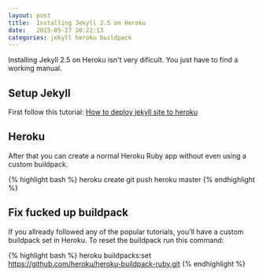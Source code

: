 ```yaml
---
layout: post
title:  Installing Jekyll 2.5 on Heroku
date:   2015-05-27 20:22:13
categories: jekyll heroku buildpack
---
```

Installing Jekyll 2.5 on Heroku isn't very dificult. You just have to find a working manual.

## Setup Jekyll
First follow this tutorial:
[How to deploy jekyll site to heroku](http://blog.bigbinary.com/2014/04/27/deploy-jekyll-to-heroku.html)

## Heroku
After that you can create a normal Heroku Ruby app without even using a custom buildpack.

{% highlight bash %}
heroku create
git push heroku master
{% endhighlight %}

## Fix fucked up buildpack
If you allready followed any of the popular tutorials, you'll have a custom buildpack set in Heroku. To reset the buildpack run this command:

{% highlight bash %}
heroku buildpacks:set https://github.com/heroku/heroku-buildpack-ruby.git
{% endhighlight %}